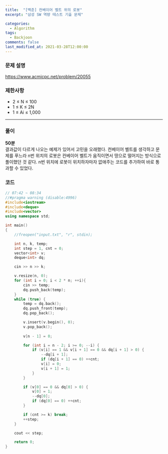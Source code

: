 ```yaml
---
title:  "[백준] 컨베이어 벨트 위의 로봇"
excerpt: "삼성 SW 역량 테스트 기출 문제"

categories:
  - Algorithm
tags:
  - Backjoon
comments: false
last_modified_at: 2021-03-28T12:00:00
---
```

### 문제 설명
https://www.acmicpc.net/problem/20055

### 제한사항

- 2 ≤ N ≤ 100
- 1 ≤ K ≤ 2N
- 1 ≤ Ai ≤ 1,000

---
### 풀이
**50분**  
결과값이 다르게 나오는 예제가 있어서 고민을 오래했다. 컨베이어 벨트를 생각하고 문제를 푸느라 n번 위치의 로봇은 컨베이어 벨트가 움직이면서 땅으로 떨어지는 방식으로 풀이했던 것 같다. n번 위치에 로봇이 위치하자마자 없애주는 코드를 추가하여 바로 통과할 수 있었다.

### 코드
```c++
// 07:42 ~ 08:34
//#pragma warning (disable:4996)
#include<iostream>
#include<deque>
#include<vector>
using namespace std;

int main()
{
	//freopen("input.txt", "r", stdin);

	int n, k, temp;
	int step = 1, cnt = 0;
	vector<int> v;
	deque<int> dq;

	cin >> n >> k;

	v.resize(n, 0);
	for (int i = 0; i < 2 * n; ++i){
		cin >> temp;
		dq.push_back(temp);
	}
	while (true) {
		temp = dq.back();
		dq.push_front(temp);
		dq.pop_back();

		v.insert(v.begin(), 0);
		v.pop_back();
		
		v[n - 1] = 0;

		for (int i = n - 2; i >= 0; --i) {
			if (v[i] == 1 && v[i + 1] == 0 && dq[i + 1] > 0) {
				--dq[i + 1];
				if (dq[i + 1] == 0) ++cnt;
				v[i] = 0;
				v[i + 1] = 1;
			}
		}

		if (v[0] == 0 && dq[0] > 0) {
			v[0] = 1;
			--dq[0];
			if (dq[0] == 0) ++cnt;
		}

		if (cnt >= k) break;
		++step;
	}

	cout << step;

	return 0;
}
```